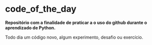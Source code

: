 # code_of_the_day

**Repositório com a finalidade de praticar a o uso do github durante o aprendizado de Python.**

Todo dia um código novo, algum experimento, desafio ou exercício. 

